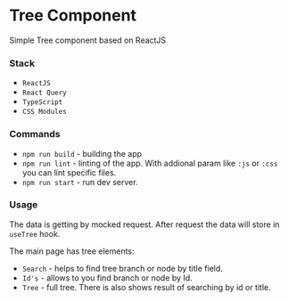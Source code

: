# Tree Component
Simple Tree component based on ReactJS

### Stack

- `ReactJS`
- `React Query`
- `TypeScript`
- `CSS Modules`

### Commands

- `npm run build` - building the app
- `npm run lint` - linting of the app. With addional param like `:js` or `:css` you can lint specific files.
- `npm run start` - run dev server.

### Usage

The data is getting by mocked request. After request the data will store in `useTree` hook.

The main page has tree elements:

- `Search` - helps to find tree branch or node by title field.
- `Id's` - allows to you find branch or node by Id.
- `Tree` - full tree. There is also shows result of searching by id or title.

